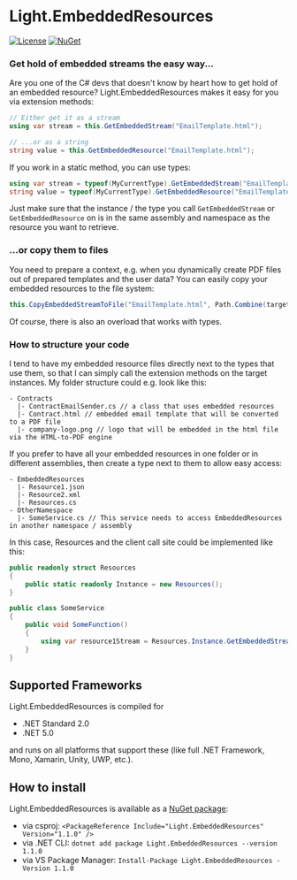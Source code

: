 # Light.EmbeddedResources

[![License](https://img.shields.io/badge/License-MIT-green.svg?style=for-the-badge)](https://github.com/feO2x/Light.EmbeddedResources/blob/master/LICENSE)
[![NuGet](https://img.shields.io/badge/NuGet-1.1.0-blue.svg?style=for-the-badge)](https://www.nuget.org/packages/Light.EmbeddedResources/)

### Get hold of embedded streams the easy way...

Are you one of the C# devs that doesn't know by heart how to get hold of an embedded resource? Light.EmbeddedResources makes it easy for you via extension methods:

```csharp
// Either get it as a stream
using var stream = this.GetEmbeddedStream("EmailTemplate.html");

// ...or as a string
string value = this.GetEmbeddedResource("EmailTemplate.html");
```

If you work in a static method, you can use types:

```csharp
using var stream = typeof(MyCurrentType).GetEmbeddedStream("EmailTemplate.html");
string value = typeof(MyCurrentType).GetEmbeddedResource("EmailTemplate.html");
```

Just make sure that the instance / the type you call `GetEmbeddedStream` or `GetEmbeddedResource` on is in the same assembly and namespace as the resource you want to retrieve.

### ...or copy them to files

You need to prepare a context, e.g. when you dynamically create PDF files out of prepared templates and the user data? You can easily copy your embedded resources to the file system:

```csharp
this.CopyEmbeddedStreamToFile("EmailTemplate.html", Path.Combine(targetDirectory, "template.html"));
```

Of course, there is also an overload that works with types.

### How to structure your code

I tend to have my embedded resource files directly next to the types that use them, so that I can simply call the extension methods on the target instances. My folder structure could e.g. look like this:

```
- Contracts
  |- ContractEmailSender.cs // a class that uses embedded resources
  |- Contract.html // embedded email template that will be converted to a PDF file
  |- company-logo.png // logo that will be embedded in the html file via the HTML-to-PDF engine
```

If you prefer to have all your embedded resources in one folder or in different assemblies, then create a type next to them to allow easy access:

```
- EmbeddedResources
  |- Resource1.json
  |- Resource2.xml
  |- Resources.cs
- OtherNamespace
  |- SomeService.cs // This service needs to access EmbeddedResources in another namespace / assembly
```

In this case, Resources and the client call site could be implemented like this:
```csharp
public readonly struct Resources
{
    public static readonly Instance = new Resources();
}

public class SomeService
{
    public void SomeFunction()
    {
        using var resource1Stream = Resources.Instance.GetEmbeddedStream("Resource1.json");
    }
}
```

## Supported Frameworks

Light.EmbeddedResources is compiled for

- .NET Standard 2.0
- .NET 5.0

and runs on all platforms that support these (like full .NET Framework, Mono, Xamarin, Unity, UWP, etc.).

## How to install

Light.EmbeddedResources is available as a [NuGet package](https://www.nuget.org/packages/Light.EmbeddedResources/):

- via csproj: `<PackageReference Include="Light.EmbeddedResources" Version="1.1.0" />`
- via .NET CLI: `dotnet add package Light.EmbeddedResources --version 1.1.0`
- via VS Package Manager: `Install-Package Light.EmbeddedResources -Version 1.1.0`

